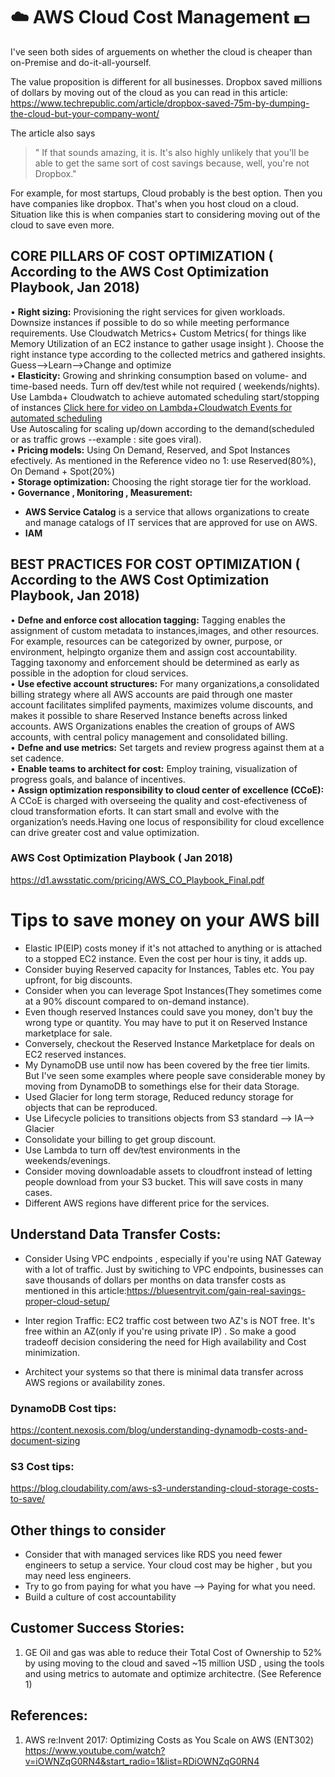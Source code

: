 # :cloud: AWS Cloud Cost Management :dollar:

I've seen both sides of arguements on whether the cloud is cheaper than on-Premise and do-it-all-yourself. 

The value proposition is different for all businesses. Dropbox saved millions of dollars by moving out of the cloud as you can read in this article:\
https://www.techrepublic.com/article/dropbox-saved-75m-by-dumping-the-cloud-but-your-company-wont/

The article also says 
> " If that sounds amazing, it is. It's also highly unlikely that you'll be able to get the same sort of cost savings because, well, you're not Dropbox." 

For example, for most startups, Cloud probably is the best option. Then you have companies like dropbox. That's when you host cloud on a cloud. Situation like this is when companies start to considering moving out of the cloud to save even more.

##  CORE PILLARS OF COST OPTIMIZATION ( According to the AWS Cost Optimization Playbook, Jan 2018)
• **Right sizing:** Provisioning the right services for
given workloads. Downsize instances if possible to do so while meeting performance requirements. Use Cloudwatch Metrics+ Custom Metrics( for things like Memory Utilization of an EC2 instance to gather usage insight ). Choose the right instance type according to the collected metrics and gathered insights.  Guess-->Learn-->Change and optimize\
• **Elasticity:** Growing and shrinking consumption based
on volume- and time-based needs. Turn off dev/test while not required ( weekends/nights). Use Lambda+ Cloudwatch to achieve automated scheduling start/stopping of instances [Click here for video on Lambda+Cloudwatch Events for automated scheduling](https://www.youtube.com/edit?o=U&video_id=EnClBnFARSk) \
Use Autoscaling for scaling up/down according to the demand(scheduled or as traffic grows --example : site goes viral).\
• **Pricing models:** Using On Demand, Reserved, and
Spot Instances efectively. As mentioned in the Reference video no 1: use Reserved(80%), On Demand + Spot(20%)\
• **Storage optimization:** Choosing the right storage tier
for the workload.\
• **Governance , Monitoring , Measurement:**

- **AWS Service Catalog** is a service that allows organizations to create and manage catalogs of IT services that are approved for use on AWS.
- **IAM**


## BEST PRACTICES FOR COST OPTIMIZATION ( According to the AWS Cost Optimization Playbook, Jan 2018)
• __Defne and enforce cost allocation tagging:__ Tagging enables the assignment of custom metadata to instances,images, and other resources. For example, resources can be categorized by owner, purpose, or environment, helpingto organize them and assign cost accountability. Tagging taxonomy and enforcement should be determined as early as possible in the adoption for cloud services.\
• __Use efective account structures:__ For many organizations,a consolidated billing strategy where all AWS accounts are paid through one master account facilitates simplifed payments, maximizes volume discounts, and makes it possible to share Reserved Instance benefts across linked accounts. AWS Organizations enables the creation of groups of AWS accounts, with central policy management and consolidated billing.\
• __Defne and use metrics:__ Set targets and review progress against them at a set cadence.\
• __Enable teams to architect for cost:__ Employ training, visualization of progress goals, and balance of incentives.\
• __Assign optimization responsibility to cloud center of excellence (CCoE):__ A CCoE is charged with overseeing the quality and cost-efectiveness of cloud transformation eforts. It can start small and evolve with the organization’s needs.Having one locus of responsibility for cloud excellence can drive greater cost and value optimization.

### AWS Cost Optimization Playbook ( Jan 2018)
https://d1.awsstatic.com/pricing/AWS_CO_Playbook_Final.pdf

# Tips to save money on your AWS bill

- Elastic IP(EIP) costs money if it's not attached to anything or is attached to a stopped EC2 instance. Even the cost per hour is tiny, it adds up. 
- Consider buying Reserved capacity for Instances, Tables etc. You pay upfront, for big discounts. 
- Consider when you can leverage Spot Instances(They sometimes come at a 90% discount compared to on-demand instance).
- Even though reserved Instances could save you money, don't buy the wrong type or quantity. You may have to put it on Reserved Instance marketplace for sale.
- Conversely, checkout the Reserved Instance Marketplace for deals on EC2 reserved instances.
- My DynamoDB use until now has been covered by the free tier limits. But I've seen some examples where people save considerable money by moving from DynamoDB to somethings else for their data Storage. 
- Used Glacier for long term storage, Reduced reduncy storage for objects that can be reproduced.
- Use Lifecycle policies to transitions objects from S3 standard --> IA--> Glacier
- Consolidate your billing to get group discount.
-  Use Lambda to turn off dev/test environments in the weekends/evenings. 
- Consider moving downloadable assets to cloudfront instead of letting people download from your S3 bucket. This will save costs in many cases.
- Different AWS regions have different price for the services. 

## Understand Data Transfer Costs:
- Consider Using VPC endpoints , especially if you're using NAT Gateway with a lot of traffic. Just by switiching to VPC endpoints, businesses can save thousands of dollars per months on data transfer costs as mentioned in this article:https://bluesentryit.com/gain-real-savings-proper-cloud-setup/

- Inter region Traffic: EC2 traffic cost between two AZ's is NOT free. It's free within an AZ(only if you're using private IP) . So make a good tradeoff decision considering the need for High availability and Cost minimization.

- Architect your systems so that there is minimal data transfer across AWS regions or availability zones.








### DynamoDB Cost tips:
https://content.nexosis.com/blog/understanding-dynamodb-costs-and-document-sizing

### S3 Cost tips:
https://blog.cloudability.com/aws-s3-understanding-cloud-storage-costs-to-save/






## Other things to consider

- Consider that with managed services like RDS  you need fewer engineers to setup a service. Your cloud cost may be higher , but you may need less engineers. 
- Try to go from paying for what you have --> Paying for what you need.  
- Build a culture of cost accountability



## Customer Success Stories:
1) GE Oil and gas was able to reduce their Total Cost of Ownership to 52% by using moving to the cloud and saved ~15 million USD , using the tools and using metrics to automate and optimize architectre. (See Reference 1)

## References:
1) AWS re:Invent 2017: Optimizing Costs as You Scale on AWS (ENT302)
https://www.youtube.com/watch?v=iOWNZqG0RN4&start_radio=1&list=RDiOWNZqG0RN4


